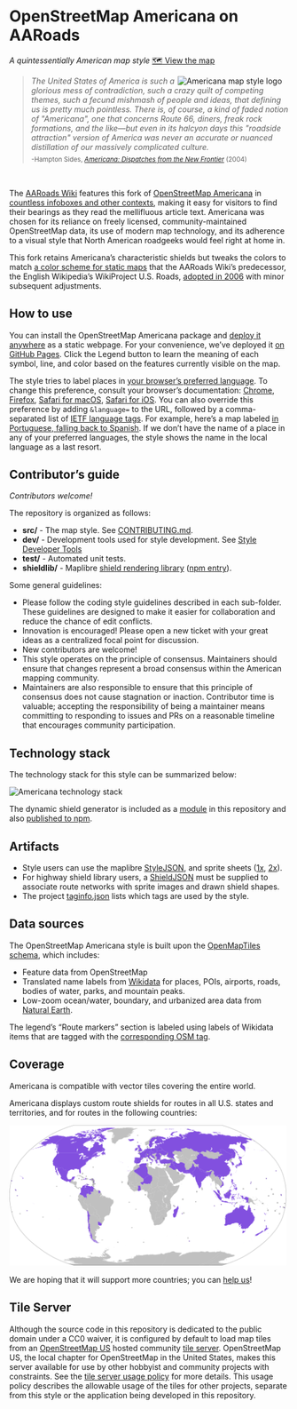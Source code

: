 # OpenStreetMap Americana on AARoads

_A quintessentially American map style_ [🗺 View the map](https://aaroads-wiki.github.io/openstreetmap-americana/)

<img src="doc-img/osm-americana-logo.png" alt="Americana map style logo" width="200" align="right"/>

> _The United States of America is such a glorious mess of contradiction, such a crazy quilt of competing themes, such a fecund mishmash of people and ideas, that defining us is pretty much pointless. There is, of course, a kind of faded notion of "Americana", one that concerns Route 66, diners, freak rock formations, and the like—but even in its halcyon days this "roadside attraction" version of America was never an accurate or nuanced distillation of our massively complicated culture._ <br/><sub>-Hampton Sides, <i>[Americana: Dispatches from the New Frontier](<https://en.wikipedia.org/wiki/Americana_(Sides_book)>)</i> (2004)</sub>

<br />

The [AARoads Wiki](https://wiki.aaroads.com/) features this fork of [OpenStreetMap Americana](https://github.com/zelonewolf/openstreetmap-americana/) in [countless infoboxes and other contexts](https://wiki.aaroads.com/wiki/AARoads:Maps), making it easy for visitors to find their bearings as they read the mellifluous article text. Americana was chosen for its reliance on freely licensed, community-maintained OpenStreetMap data, its use of modern map technology, and its adherence to a visual style that North American roadgeeks would feel right at home in.

This fork retains Americana’s characteristic shields but tweaks the colors to match [a color scheme for static maps](https://en.wikipedia.org/wiki/Wikipedia:WikiProject_U.S._Roads/Maps_task_force#Standards) that the AARoads Wiki’s predecessor, the English Wikipedia’s WikiProject U.S. Roads, [adopted in 2006](https://en.wikipedia.org/wiki/Wikipedia_talk:WikiProject_U.S._Roads/Maps_task_force/Archive_1#Voting) with minor subsequent adjustments.

## How to use

You can install the OpenStreetMap Americana package and [deploy it anywhere](CONTRIBUTING.md#Production%20builds) as a static webpage. For your convenience, we’ve deployed it [on GitHub Pages](https://aaroads-wiki.github.io/openstreetmap-americana/). Click the Legend button to learn the meaning of each symbol, line, and color based on the features currently visible on the map.

The style tries to label places in [your browser’s preferred language](https://www.w3.org/International/questions/qa-lang-priorities). To change this preference, consult your browser’s documentation: [Chrome](https://support.google.com/chrome/answer/173424), [Firefox](https://support.mozilla.org/en-US/kb/use-firefox-another-language), [Safari for macOS](https://support.apple.com/guide/mac-help/change-the-system-language-mh26684/mac), [Safari for iOS](https://support.apple.com/en-us/HT204031). You can also override this preference by adding `&language=` to the URL, followed by a comma-separated list of [IETF language tags](https://www.w3.org/International/articles/language-tags/). For example, here’s a map labeled [in Portuguese, falling back to Spanish](https://aaroads-wiki.github.io/openstreetmap-americana/#language=pt,es). If we don’t have the name of a place in any of your preferred languages, the style shows the name in the local language as a last resort.

## Contributor’s guide

_Contributors welcome!_

The repository is organized as follows:

- **src/** - The map style. See [CONTRIBUTING.md](CONTRIBUTING.md).
- **dev/** - Development tools used for style development. See [Style Developer Tools](dev/README.md)
- **test/** - Automated unit tests.
- **shieldlib/** - Maplibre [shield rendering library](shieldlib/README.md) ([npm entry](https://www.npmjs.com/package/@americana/maplibre-shield-generator?activeTab=readme)).

Some general guidelines:

- Please follow the coding style guidelines described in each sub-folder. These guidelines are designed to make it easier for collaboration and reduce the chance of edit conflicts.
- Innovation is encouraged! Please open a new ticket with your great ideas as a centralized focal point for discussion.
- New contributors are welcome!
- This style operates on the principle of consensus. Maintainers should ensure that changes represent a broad consensus within the American mapping community.
- Maintainers are also responsible to ensure that this principle of consensus does not cause stagnation or inaction. Contributor time is valuable; accepting the responsibility of being a maintainer means committing to responding to issues and PRs on a reasonable timeline that encourages community participation.

## Technology stack

The technology stack for this style can be summarized below:

<img src="doc-img/architecture.drawio.svg" alt="Americana technology stack" />

The dynamic shield generator is included as a [module](shieldlib/README.md) in this repository and also [published to npm](https://www.npmjs.com/package/@americana/maplibre-shield-generator).

## Artifacts

- Style users can use the maplibre [StyleJSON](https://aaroads-wiki.github.io/openstreetmap-americana/style.json), and sprite sheets ([1x](https://aaroads-wiki.github.io/openstreetmap-americana/sprites/sprite.png), [2x](https://aaroads-wiki.github.io/openstreetmap-americana/sprites/sprite@2x.png)).
- For highway shield library users, a [ShieldJSON](https://aaroads-wiki.github.io/openstreetmap-americana/shields.json) must be supplied to associate route networks with sprite images and drawn shield shapes.
- The project [taginfo.json](https://aaroads-wiki.github.io/openstreetmap-americana/taginfo.json) lists which tags are used by the style.

## Data sources

The OpenStreetMap Americana style is built upon the [OpenMapTiles schema](https://openmaptiles.org/schema/), which includes:

- Feature data from OpenStreetMap
- Translated name labels from [Wikidata](https://www.wikidata.org/wiki/Wikidata:Main_Page) for places, POIs, airports, roads, bodies of water, parks, and mountain peaks.
- Low-zoom ocean/water, boundary, and urbanized area data from [Natural Earth](https://www.naturalearthdata.com/).

The legend’s “Route markers” section is labeled using labels of Wikidata items that are tagged with the [corresponding OSM tag](https://www.wikidata.org/wiki/Property:P1282).

## Coverage

Americana is compatible with vector tiles covering the entire world.

Americana displays custom route shields for routes in all U.S. states and territories, and for routes in the following countries:

<img src="doc-img/shield_map_world.svg" width="500" alt="Countries">

We are hoping that it will support more countries; you can [help us](https://github.com/osm-americana/openstreetmap-americana/projects/1)!

## Tile Server

Although the source code in this repository is dedicated to the public domain under a CC0 waiver, it is configured by default to load map tiles from an [OpenStreetMap US](https://www.openstreetmap.us/) hosted community [tile server](https://tile.ourmap.us). OpenStreetMap US, the local chapter for OpenStreetMap in the United States, makes this server available for use by other hobbyist and community projects with constraints. See the [tile server usage policy](https://tile.ourmap.us/usage.html) for more details. This usage policy describes the allowable usage of the tiles for other projects, separate from this style or the application being developed in this repository.
